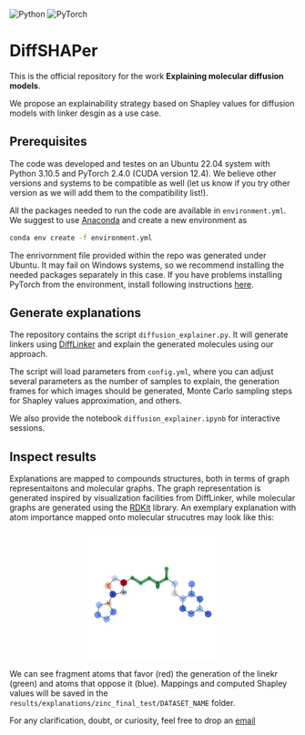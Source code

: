 ![Python](https://img.shields.io/badge/python-3670A0?style=for-the-badge&logo=python&logoColor=ffdd54) ![PyTorch](https://img.shields.io/badge/PyTorch-%23EE4C2C.svg?style=for-the-badge&logo=PyTorch&logoColor=white)

# DiffSHAPer

This is the official repository for the work **Explaining molecular diffusion models**.

We propose an explainability strategy based on Shapley values for diffusion models with linker desgin as a use case.

## Prerequisites

The code was developed and testes on an Ubuntu 22.04 system with Python 3.10.5 and PyTorch 2.4.0 (CUDA version 12.4). We believe other versions and systems to be compatible as well (let us know if you try other version as we will add them to the compatibility list!).

All the packages needed to run the code are available in ```environment.yml```. We suggest to use [Anaconda](https://www.anaconda.com/download) and create a new environment as

```bash
conda env create -f environment.yml
```

The enrivornment file provided within the repo was generated under Ubuntu. It may fail on Windows systems, so we recommend installing the needed packages separately in this case. If you have problems installing PyTorch from the environment, install following instructions [here](https://pytorch.org/get-started/locally/).

## Generate explanations

The repository contains the script ```diffusion_explainer.py```. It will generate linkers using [DiffLinker](https://github.com/igashov/DiffLinker) and explain the generated molecules using our approach.

The script will load parameters from ```config.yml```, where you can adjust several parameters as the number of samples to explain, the generation frames for which images should be generated, Monte Carlo sampling steps for Shapley values approximation, and others.

We also provide the notebook ```diffusion_explainer.ipynb``` for interactive sessions.

## Inspect results

Explanations are mapped to compounds structures, both in terms of graph representaitons and molecular graphs. The graph representation is generated inspired by visualization facilities from DiffLinker, while molecular graphs are generated using the [RDKit](https://www.rdkit.org/) library. An exemplary explanation with atom importance mapped onto molecular strucutres may look like this:

<p align="center">
  <img src="results/explanations/zinc_final_test/explanations_seed_42/mapping/structures/1/1_0_structure.png" alt="exemplary explanation mappedn onto molecular strucutres" width=45%>
</p>

We can see fragment atoms that favor (red) the generation of the linekr (green) and atoms that oppose it (blue). Mappings and computed Shapley values will be saved in the ```results/explanations/zinc_final_test/DATASET_NAME``` folder.

For any clarification, doubt, or curiosity, feel free to drop an [email](mailto:mastropietro@bit.uni-bonn.de)
